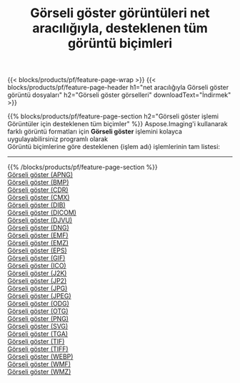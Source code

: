 ﻿---
title: Görseli göster görüntüleri net aracılığıyla, desteklenen tüm görüntü biçimleri 
weight: 3920
url: /tr/net/viewer 
lang: tr
langdirlevel: 2
locales: zh-hans,ja,it,ru,de,es,fr,nl,id,lt,pl,pt,vi,tr,ko,zh-hant,ar,hi,th,sv,cs,uk,he
description: Aspose.Imaging'i kullanarak, net Aracılığıyla kolayca Görseli göster görüntüleri oluşturabilirsiniz
---

{{< blocks/products/pf/feature-page-wrap >}}
{{< blocks/products/pf/feature-page-header h1="net aracılığıyla Görseli göster görüntü dosyaları" h2="Görseli göster görselleri" downloadText="İndirmek" >}}


{{% blocks/products/pf/feature-page-section  h2="Görseli göster işlemi Görüntüler için desteklenen tüm biçimler" %}}
Aspose.Imaging'i kullanarak farklı görüntü formatları için **Görseli göster** işlemini kolayca uygulayabilirsiniz programlı olarak
<br/>
Görüntü biçimlerine göre desteklenen {işlem adı} işlemlerinin tam listesi:
<hr/>
{{% /blocks/products/pf/feature-page-section %}}
<div class="container-fluid productfamilypage bg-gray">
    <div class="convertypes bg-gray agp-content section">
        <div class="container">
		<div class="row other-converters">
		    <div class='col-md-2 other-converter remove-lp remove-rp'><a href="/imaging/tr/net/viewer/apng" >Görseli göster (APNG)</a></div><div class='col-md-2 other-converter remove-lp remove-rp'><a href="/imaging/tr/net/viewer/bmp" >Görseli göster (BMP)</a></div><div class='col-md-2 other-converter remove-lp remove-rp'><a href="/imaging/tr/net/viewer/cdr" >Görseli göster (CDR)</a></div><div class='col-md-2 other-converter remove-lp remove-rp'><a href="/imaging/tr/net/viewer/cmx" >Görseli göster (CMX)</a></div><div class='col-md-2 other-converter remove-lp remove-rp'><a href="/imaging/tr/net/viewer/dib" >Görseli göster (DIB)</a></div><div class='col-md-2 other-converter remove-lp remove-rp'><a href="/imaging/tr/net/viewer/dicom" >Görseli göster (DICOM)</a></div><div class='col-md-2 other-converter remove-lp remove-rp'><a href="/imaging/tr/net/viewer/djvu" >Görseli göster (DJVU)</a></div><div class='col-md-2 other-converter remove-lp remove-rp'><a href="/imaging/tr/net/viewer/dng" >Görseli göster (DNG)</a></div><div class='col-md-2 other-converter remove-lp remove-rp'><a href="/imaging/tr/net/viewer/emf" >Görseli göster (EMF)</a></div><div class='col-md-2 other-converter remove-lp remove-rp'><a href="/imaging/tr/net/viewer/emz" >Görseli göster (EMZ)</a></div><div class='col-md-2 other-converter remove-lp remove-rp'><a href="/imaging/tr/net/viewer/eps" >Görseli göster (EPS)</a></div><div class='col-md-2 other-converter remove-lp remove-rp'><a href="/imaging/tr/net/viewer/gif" >Görseli göster (GIF)</a></div><div class='col-md-2 other-converter remove-lp remove-rp'><a href="/imaging/tr/net/viewer/ico" >Görseli göster (ICO)</a></div><div class='col-md-2 other-converter remove-lp remove-rp'><a href="/imaging/tr/net/viewer/j2k" >Görseli göster (J2K)</a></div><div class='col-md-2 other-converter remove-lp remove-rp'><a href="/imaging/tr/net/viewer/jp2" >Görseli göster (JP2)</a></div><div class='col-md-2 other-converter remove-lp remove-rp'><a href="/imaging/tr/net/viewer/jpg" >Görseli göster (JPG)</a></div><div class='col-md-2 other-converter remove-lp remove-rp'><a href="/imaging/tr/net/viewer/jpeg" >Görseli göster (JPEG)</a></div><div class='col-md-2 other-converter remove-lp remove-rp'><a href="/imaging/tr/net/viewer/odg" >Görseli göster (ODG)</a></div><div class='col-md-2 other-converter remove-lp remove-rp'><a href="/imaging/tr/net/viewer/otg" >Görseli göster (OTG)</a></div><div class='col-md-2 other-converter remove-lp remove-rp'><a href="/imaging/tr/net/viewer/png" >Görseli göster (PNG)</a></div><div class='col-md-2 other-converter remove-lp remove-rp'><a href="/imaging/tr/net/viewer/svg" >Görseli göster (SVG)</a></div><div class='col-md-2 other-converter remove-lp remove-rp'><a href="/imaging/tr/net/viewer/tga" >Görseli göster (TGA)</a></div><div class='col-md-2 other-converter remove-lp remove-rp'><a href="/imaging/tr/net/viewer/tif" >Görseli göster (TIF)</a></div><div class='col-md-2 other-converter remove-lp remove-rp'><a href="/imaging/tr/net/viewer/tiff" >Görseli göster (TIFF)</a></div><div class='col-md-2 other-converter remove-lp remove-rp'><a href="/imaging/tr/net/viewer/webp" >Görseli göster (WEBP)</a></div><div class='col-md-2 other-converter remove-lp remove-rp'><a href="/imaging/tr/net/viewer/wmf" >Görseli göster (WMF)</a></div><div class='col-md-2 other-converter remove-lp remove-rp'><a href="/imaging/tr/net/viewer/wmz" >Görseli göster (WMZ)</a></div>
                </div>
        </div>
    </div>
</div>
<br/>
